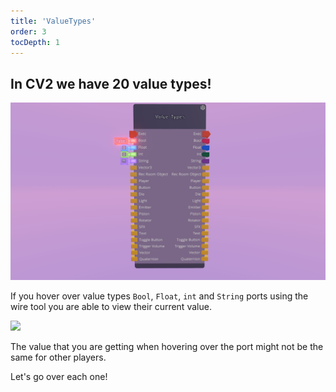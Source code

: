 ```yaml
---
title: 'ValueTypes'
order: 3
tocDepth: 1
---
```


## In CV2 we have 20 value types!
![](https://github.com/Alexa-RR/RecRoomCV2-Docs/blob/master/content/Images/ValueTypes/ValueTypes.jpg?raw=true)

If you hover over value types ``` Bool ```, ``` Float ```, ``` int ``` and ``` String ``` ports using the wire tool you are able to view their current value.


![](https://github.com/Alexa-RR/RecRoomCV2-Docs/blob/master/content/Images/ValueTypes/ValueHover.gif?raw=true)


<Info> The value that you are getting when hovering over the port might not be the same for other players. </Info>



Let's go over each one!
